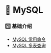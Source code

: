 # :pushpin: MySQL

### :one: 基础介绍

- [MySQL 常用命令][@0.1]
- [MySQL 多表查询][@0.2]

[@0.1]:./Mysql常用命令.md
[@0.2]:./MySQL多表查询.md




